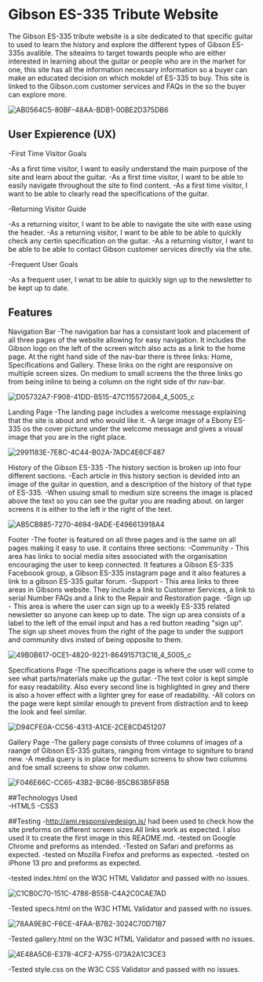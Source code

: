 # Gibson ES-335 Tribute Website

The Gibson ES-335 tribute website is a site dedicated to that specific guitar to used to learn the history and explore the different types of Gibson ES-335s avalible. 
The siteaims to target towards people who are either interested in learning about the guitar or people who are in the market for one, this site has all the information necessary information so a buyer can make an educated decision on which mokdel of ES-335 to buy.
This site is linked to the Gibson.com customer services and FAQs in the so the buyer can explore more.


![AB0564C5-80BF-48AA-BDB1-00BE2D375DB6](https://user-images.githubusercontent.com/93382818/160303350-5d9d9750-c353-4e2f-a409-2d18b2249201.jpeg)


## User Expierence (UX)

 -First Time Visitor Goals
 
  -As a first time visitor, I want to easily understand the main purpose of the site and learn about the guitar.
  -As a first time visitor, I want to be able to easily navigate  throughout the site to find content.
  -As a first time visitor, I want to be able to clearly read the specifications of the guitar.
  
 -Returning Visitor Guide
 
  -As a returning visitor, I want to be able to navigate the site with ease using the header.
  -As a returning visitor, I want to be able to be able to quickly check any certin specification on the guitar.
  -As a returning visitor, I want to be able to be able to contact Gibson customer services directly via the site.
  
 -Frequent User Goals
  
  -As a frequent user, I wnat to be able to quickly sign up to the newsletter to be kept up to date.


## Features

 Navigation Bar
  -The navigation bar has a consistant look and placement of all three pages of the website allowing for easy navigation. It includes the Gibson logo on the left of the screen witch also acts as a link to the home page. At the right hand side of the nav-bar there is three links: Home, Specifications and Gallery. These links on the right are responsive on multiple screen sizes. On medium to small screens the the three links go from being inline to being a column on the right side of thr nav-bar.
  
  ![D05732A7-F908-41DD-B515-47C115572084_4_5005_c](https://user-images.githubusercontent.com/93382818/160299596-a2db2342-672a-4d55-82a9-4a08aa236a4f.jpeg)
  
 Landing Page
  -The landing page includes a welcome message explaining that the site is about and who would like it. 
  -A large image of a Ebony ES-335 os the cover picture under the welcome message and gives a visual image that you are in the right place.
  
  ![2991183E-7E8C-4C44-B02A-7ADC4E6CF487](https://user-images.githubusercontent.com/93382818/160299835-8ddb3e25-9591-40e1-a0a2-21faccd95ade.jpeg)
  
  History of the Gibson ES-335
  -The history section is broken up into four different sections.
  -Each article in this history section is devided into an image of the guitar in question, and a description of the history of that type of ES-335.
  -When usuing small to medium size screens the image is placed above the text so you can see the guitar you are reading about. on larger screens it is either to the left ir the right of the text.
  
  ![AB5CB885-7270-4694-9ADE-E496613918A4](https://user-images.githubusercontent.com/93382818/160300219-09ace5e6-9a05-4a65-a1de-1fffd1da5536.jpeg)

 Footer 
  -The footer is featured on all three pages and is the same on all pages making it easy to use. it contains three sections:
   -Community - This area has links to social media sites associated with the organisation encouraging the user to keep connected. It features a Gibson ES-335 Faceboook group, a Gibson ES-335 instagram page and it also features a link to a gibson ES-335 guitar forum.
   -Support - This area links to three areas in Gibsons website. They include a link to Customer Services, a link to serial Number FAQs and a link to the Repair and Restoration page.
   -Sign up - This area is where the user can sign up to a weekly ES-335 related newsletter so anyone can keep up to date. The sign up area consists of a label to the left of the email input and has a red button reading "sign up". The sign up sheet moves from the right of the page to under the support and community divs insted of being opposite to them. 
   
   ![49B0B617-0CE1-4820-9221-864915713C16_4_5005_c](https://user-images.githubusercontent.com/93382818/160300243-42f4c5ac-ad14-4bca-b0b0-ce0e54f86b13.jpeg)


 Specifications Page
  -The specifications page is where the user will come to see what parts/materials make up the guitar. 
  -The text color is kept simple for easy readability. Also every second line is highlighted in grey and there is also a hover effect with a lighter grey for ease of readability.
  -All colors on the page were kept similar enough to prevent from distraction and to keep the look and feel similar.
  
  ![D94CFE0A-CC56-4313-A1CE-2CE8CD451207](https://user-images.githubusercontent.com/93382818/160300331-397b4556-6a07-4673-b516-2f7c5c7efe72.jpeg)

 Gallery Page
  -The gallery page consists of three columns of images of a raange of Gibson ES-335 guitars, ranging from vintage to signiture to brand new.
  -A media query is in place for medium screens to show two columns and foe small screens to show onw column.
  
  ![F046E66C-CC65-43B2-BC86-B5CB63B5F85B](https://user-images.githubusercontent.com/93382818/160304349-e4cef65f-85fa-4e87-98ed-c60d817026aa.jpeg)
  
  
  ##Technologys Used  
   -HTML5
   -CSS3
   
##Testing 
 -http://ami.responsivedesign.is/ had been used to check how the site preforms on different screen sizes.All links work as expected. I also used it to create the first image in this README.md.
 -tested on Google Chrome and preforms as intended.
 -Tested on Safari and preforms as expected.
 -tested on Mozilla Firefox and preforms as expected.
 -tested on iPhone 13 pro and preforms as expected.
 
 -tested index.html on the W3C HTML Validator and passed with no issues.
 
 
![C1CB0C70-151C-4786-B558-C4A2C0CAE7AD](https://user-images.githubusercontent.com/93382818/160364546-284fb12f-dd69-4034-b847-316c0b245d1e.jpeg)

 
 -Tested specs.html on the W3C HTML Validator and passed with no issues.
 
 
![78AA9E8C-F6CE-4FAA-B7B2-3024C70D71B7](https://user-images.githubusercontent.com/93382818/160364704-4af8ef01-cc73-4a3a-b87e-2d1321539b09.jpeg)

 
 -Tested gallery.html on the W3C HTML Validator and passed with no issues.
 
![4E48A5C6-E378-4CF2-A755-073A2A1C3CE3](https://user-images.githubusercontent.com/93382818/160364826-317f1569-b193-4bad-84f9-da0fdde702ae.jpeg) 
 
 -Tested style.css on the W3C CSS Validator and passed with no issues.
  
  
  
  
